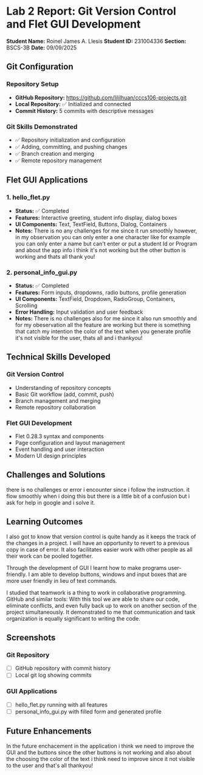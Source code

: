 # Lab 2 Report: Git Version Control and Flet GUI Development

**Student Name:** Roinel James A. Llesis
**Student ID:** 231004336
**Section:** BSCS-3B
**Date:** 09/09/2025

## Git Configuration

### Repository Setup
- **GitHub Repository:** https://github.com/lililhuan/cccs106-projects.git
- **Local Repository:** ✅ Initialized and connected
- **Commit History:** 5 commits with descriptive messages

### Git Skills Demonstrated
- ✅ Repository initialization and configuration
- ✅ Adding, committing, and pushing changes
- ✅ Branch creation and merging
- ✅ Remote repository management

## Flet GUI Applications

### 1. hello_flet.py
- **Status:** ✅ Completed
- **Features:** Interactive greeting, student info display, dialog boxes
- **UI Components:** Text, TextField, Buttons, Dialog, Containers
- **Notes:** There is no any challenges for me since it run smoothly however, in my observation you can only enter a one character like for example you can only enter a name but can't enter or put a student Id or Program and about the app info i think it's not working but the other button is working and thats all thank you!

### 2. personal_info_gui.py
- **Status:** ✅ Completed
- **Features:** Form inputs, dropdowns, radio buttons, profile generation
- **UI Components:** TextField, Dropdown, RadioGroup, Containers, Scrolling
- **Error Handling:** Input validation and user feedback
- **Notes:** There is no challenges also for me since it also run smoothly and for my obeservation all the feature are working but there is something that catch my intention the color of the text when you generate profile it's not visible for the user, thats all and i thankyou!

## Technical Skills Developed

### Git Version Control
- Understanding of repository concepts
- Basic Git workflow (add, commit, push)
- Branch management and merging
- Remote repository collaboration

### Flet GUI Development
- Flet 0.28.3 syntax and components
- Page configuration and layout management
- Event handling and user interaction
- Modern UI design principles

## Challenges and Solutions

there is no challenges or error i encounter since i follow the instruction. it flow smoothly when i doing this but there is a little bit of a confusion but i ask for help in google and i solve it.

## Learning Outcomes

I also got to know that version control is quite handy as it keeps the track of the changes in a project. I will have an opportunity to revert to a previous copy in case of error. It also facilitates easier work with other people as all their work can be pooled together.

Through the development of GUI I learnt how to make programs user-friendly. I am able to develop buttons, windows and input boxes that are more user friendly in lieu of text commands.

I studied that teamwork is a thing to work in collaborative programming. GitHub and similar tools: With this tool we are able to share our code, eliminate conflicts, and even fully back up to work on another section of the project simultaneously. It demonstrated to me that communication and task organization is equally significant to writing the code.

## Screenshots

### Git Repository
- [ ] GitHub repository with commit history
- [ ] Local git log showing commits

### GUI Applications
- [ ] hello_flet.py running with all features
- [ ] personal_info_gui.py with filled form and generated profile

## Future Enhancements

In the future enchacement in the application i think we need to improve the GUI and the buttons since the other buttons is not working and  also about the choosing the color of the text i think need to improve since it not visible to the user and that's all thankyou!